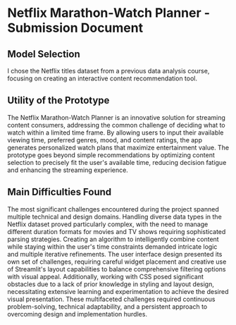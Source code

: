 # Netflix Marathon-Watch Planner - Submission Document

## Model Selection
I chose the Netflix titles dataset from a previous data analysis course, focusing on creating an interactive content recommendation tool.

## Utility of the Prototype
The Netflix Marathon-Watch Planner is an innovative solution for streaming content consumers, addressing the common challenge of deciding what to watch within a limited time frame. By allowing users to input their available viewing time, preferred genres, mood, and content ratings, the app generates personalized watch plans that maximize entertainment value. The prototype goes beyond simple recommendations by optimizing content selection to precisely fit the user's available time, reducing decision fatigue and enhancing the streaming experience.

## Main Difficulties Found
The most significant challenges encountered during the project spanned multiple technical and design domains. Handling diverse data types in the Netflix dataset proved particularly complex, with the need to manage different duration formats for movies and TV shows requiring sophisticated parsing strategies. Creating an algorithm to intelligently combine content while staying within the user's time constraints demanded intricate logic and multiple iterative refinements. The user interface design presented its own set of challenges, requiring careful widget placement and creative use of Streamlit's layout capabilities to balance comprehensive filtering options with visual appeal. Additionally, working with CSS posed significant obstacles due to a lack of prior knowledge in styling and layout design, necessitating extensive learning and experimentation to achieve the desired visual presentation. These multifaceted challenges required continuous problem-solving, technical adaptability, and a persistent approach to overcoming design and implementation hurdles.